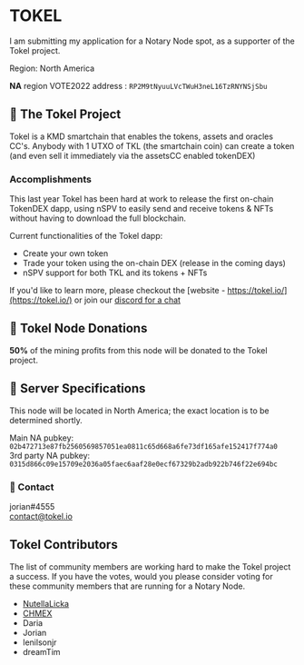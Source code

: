 # TOKEL

I am submitting my application for a Notary Node spot, as a supporter of the Tokel project.

Region: North America

**NA** region VOTE2022 address : `RP2M9tNyuuLVcTWuH3neL16TzRNYNSjSbu`

## :pushpin: The Tokel Project

Tokel is a KMD smartchain that enables the tokens, assets and oracles CC's. Anybody with 1 UTXO of TKL (the smartchain coin) can create a token (and even sell it immediately via the assetsCC enabled tokenDEX)

### Accomplishments

This last year Tokel has been hard at work to release the first on-chain TokenDEX dapp, using nSPV to easily send and receive tokens & NFTs without having to download the full blockchain.

Current functionalities of the Tokel dapp:
- Create your own token
- Trade your token using the on-chain DEX (release in the coming days)
- nSPV support for both TKL and its tokens + NFTs

If you'd like to learn more, please checkout the [website - https://tokel.io/](https://tokel.io/) or join our [discord for a chat](https://discord.gg/DZvuAR6QzX)

## :pushpin: Tokel Node Donations

**50%** of the mining profits from this node will be donated to the Tokel project.

## :pushpin: Server Specifications

This node will be located in North America; the exact location is to be determined shortly.

Main NA pubkey: `02b472713e87fb2560569857051ea0811c65d668a6fe73df165afe152417f774a0`  
3rd party NA pubkey: `0315d866c09e15709e2036a05faec6aaf28e0ecf67329b2adb922b746f22e694bc`

### :email: Contact
jorian#4555  
contact@tokel.io

## Tokel Contributors

The list of community members are working hard to make the Tokel project a success. If you have the votes, would you please consider voting for these community members that are running for a Notary Node.

- [NutellaLicka](https://github.com/NutellaLicka/NotaryNodes/blob/master/season6/candidates/nutellalicka/README.md)
- [CHMEX](https://github.com/KomodoPlatform/NotaryNodes/blob/master/season6/candidates/chmex/README.md)
- Daria
- Jorian
- lenilsonjr
- dreamTim
